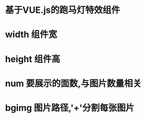  #  基于VUE.js的跑马灯特效组件
 
 <ridinglantern width='160px' height='600px' num='3' bgimg='路径1/xxx.jpg+路径2/xxx.jpg+路径3/xxx.png'></ridinglantern>
 #  width   组件宽
 #  height  组件高
 #  num     要展示的面数,与图片数量相关
 #  bgimg   图片路径,'+'分割每张图片
